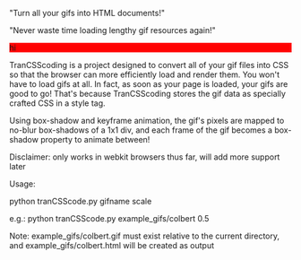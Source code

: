 "Turn all your gifs into HTML documents!"

"Never waste time loading lengthy gif resources again!"

<div id='hi' style='background:red'>hi</div>

TranCSScoding is a project designed to convert all of your gif files into CSS so that the browser can more efficiently load and render them. You won't have to load gifs at all. In fact, as soon as your page is loaded, your gifs are good to go! That's because TranCSScoding stores the gif data as specially crafted CSS in a style tag.

Using box-shadow and keyframe animation, the gif's pixels are mapped to no-blur box-shadows of a 1x1 div, and each frame of the gif becomes a box-shadow property to animate between!

Disclaimer: only works in webkit browsers thus far, will add more support later


Usage:

python tranCSScode.py gifname scale


e.g.:
python tranCSScode.py example_gifs/colbert 0.5

Note: example_gifs/colbert.gif must exist relative to the current directory, and example_gifs/colbert.html will be created as output
